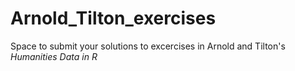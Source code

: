 # Arnold_Tilton_exercises
Space to submit your solutions to excercises in Arnold and Tilton's *Humanities Data in R*
